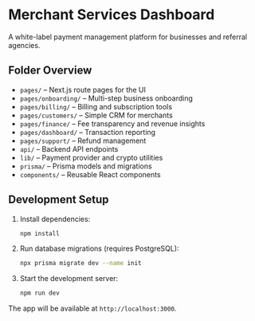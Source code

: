 # Merchant Services Dashboard

A white-label payment management platform for businesses and referral agencies.

## Folder Overview

- `pages/` – Next.js route pages for the UI
- `pages/onboarding/` – Multi-step business onboarding
- `pages/billing/` – Billing and subscription tools
- `pages/customers/` – Simple CRM for merchants
- `pages/finance/` – Fee transparency and revenue insights
- `pages/dashboard/` – Transaction reporting
- `pages/support/` – Refund management
- `api/` – Backend API endpoints
- `lib/` – Payment provider and crypto utilities
- `prisma/` – Prisma models and migrations
- `components/` – Reusable React components

## Development Setup

1. Install dependencies:
   ```bash
   npm install
   ```
2. Run database migrations (requires PostgreSQL):
   ```bash
   npx prisma migrate dev --name init
   ```
3. Start the development server:
   ```bash
   npm run dev
   ```

The app will be available at `http://localhost:3000`.
